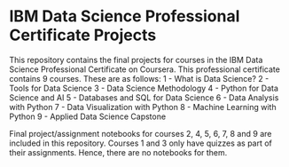 # IBM Data Science Professional Certificate Projects

This repository contains the final projects for courses in the IBM Data Science Professional Certificate on Coursera. This professional certificate contains 9 courses. These are as follows:
1 - What is Data Science?
2 - Tools for Data Science
3 - Data Science Methodology
4 - Python for Data Science and AI
5 - Databases and SQL for Data Science
6 - Data Analysis with Python
7 - Data Visualization with Python
8 - Machine Learning with Python
9 - Applied Data Science Capstone

Final project/assignment notebooks for courses 2, 4, 5, 6, 7, 8 and 9 are included in this repository. Courses 1 and 3 only have quizzes as part of their assignments. Hence, there are no notebooks for them.
